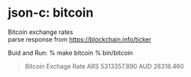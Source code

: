 json-c: bitcoin
===============

Bitcoin exchange rates  
parse response
from https://blockchain.info/ticker

Buid and Run: 
% make bitcoin
% bin/bitcoin  
> Bitcoin Exchage Rate 
> ARS 5313357.890 
> AUD 28318.460 
